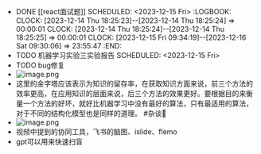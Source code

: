 - DONE [[react面试题]]
  SCHEDULED: <2023-12-15 Fri>
  :LOGBOOK:
  CLOCK: [2023-12-14 Thu 18:25:23]--[2023-12-14 Thu 18:25:24] =>  00:00:01
  CLOCK: [2023-12-14 Thu 18:25:24]--[2023-12-14 Thu 18:25:25] =>  00:00:01
  CLOCK: [2023-12-15 Fri 09:34:19]--[2023-12-16 Sat 09:30:06] =>  23:55:47
  :END:
- TODO 机器学习实验三实验报告
  SCHEDULED: <2023-12-15 Fri>
- TODO bug修复
- ![image.png](../assets/image_1702352496677_0.png)
- 这里的金字塔应该表示为知识的留存率，在获取知识方面来说，前三个方法的效率更高，在应用知识的层面来说，后三个方法的效果更好。要根据目的来衡量一个方法的好坏，就好比机器学习中没有最好的算法，只有最适用的算法，对于不同的结构化模型也是同样的道理。 #杂谈🍉
- ![image.png](../assets/image_1702356898053_0.png)
- 视频中提到的协同工具，飞书的脑图、islide、flemo
- gpt可以用来快速扫盲